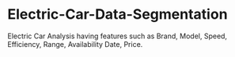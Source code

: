 # Electric-Car-Data-Segmentation
Electric Car Analysis having features such as Brand, Model, Speed, Efficiency, Range, Availability Date, Price. 
